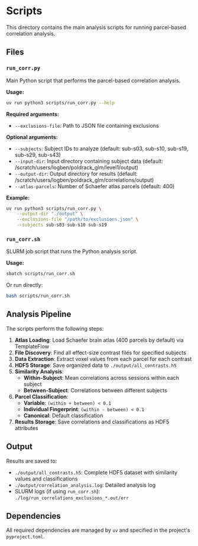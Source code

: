 # Scripts

This directory contains the main analysis scripts for running parcel-based correlation analysis.

## Files

### `run_corr.py`

Main Python script that performs the parcel-based correlation analysis.

**Usage:**

```bash
uv run python3 scripts/run_corr.py --help
```

**Required arguments:**

- `--exclusions-file`: Path to JSON file containing exclusions

**Optional arguments:**

- `--subjects`: Subject IDs to analyze (default: sub-s03, sub-s10, sub-s19, sub-s29, sub-s43)
- `--input-dir`: Input directory containing subject data (default: /scratch/users/logben/poldrack_glm/level1/output)
- `--output-dir`: Output directory for results (default: /scratch/users/logben/poldrack_glm/correlations/output)
- `--atlas-parcels`: Number of Schaefer atlas parcels (default: 400)

**Example:**

```bash
uv run python3 scripts/run_corr.py \
    --output-dir "./output" \
    --exclusions-file "/path/to/exclusions.json" \
    --subjects sub-s03 sub-s10 sub-s19
```

### `run_corr.sh`

SLURM job script that runs the Python analysis script.

**Usage:**

```bash
sbatch scripts/run_corr.sh
```

Or run directly:

```bash
bash scripts/run_corr.sh
```

## Analysis Pipeline

The scripts perform the following steps:

1. **Atlas Loading**: Load Schaefer brain atlas (400 parcels by default) via TemplateFlow
2. **File Discovery**: Find all effect-size contrast files for specified subjects
3. **Data Extraction**: Extract voxel values from each parcel for each contrast
4. **HDF5 Storage**: Save organized data to `./output/all_contrasts.h5`
5. **Similarity Analysis**:
   - **Within-Subject**: Mean correlations across sessions within each subject
   - **Between-Subject**: Correlations between different subjects
6. **Parcel Classification**:
   - **Variable**: `(within + between) < 0.1`
   - **Individual Fingerprint**: `(within - between) < 0.1`
   - **Canonical**: Default classification
7. **Results Storage**: Save correlations and classifications as HDF5 attributes

## Output

Results are saved to:

- `./output/all_contrasts.h5`: Complete HDF5 dataset with similarity values and classifications
- `./output/correlation_analysis.log`: Detailed analysis log
- SLURM logs (if using `run_corr.sh`): `./log/run_correlations_exclusions_*.out/err`

## Dependencies

All required dependencies are managed by `uv` and specified in the project's `pyproject.toml`.
